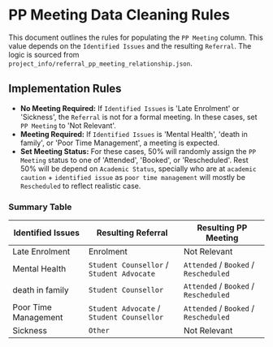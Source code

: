 # PP Meeting Data Cleaning Rules

This document outlines the rules for populating the `PP Meeting` column. This
value depends on the `Identified Issues` and the resulting `Referral`. The logic
is sourced from `project_info/referral_pp_meeting_relationship.json`.

## Implementation Rules

- **No Meeting Required:** If `Identified Issues` is 'Late Enrolment' or
  'Sickness', the `Referral` is not for a formal meeting. In these cases, set
  `PP Meeting` to 'Not Relevant'.
- **Meeting Required:** If `Identified Issues` is 'Mental Health', 'death in
  family', or 'Poor Time Management', a meeting is expected.
- **Set Meeting Status:** For these cases, 50% will randomly assign the
  `PP Meeting` status to one of 'Attended', 'Booked', or 'Rescheduled'. Rest 50%
  will be depend on `Academic Status`, specially who are at `academic caution` +
  `identified issue` as `poor time management` will mostly be `Rescheduled` to
  reflect realistic case.

### Summary Table

| Identified Issues    | Resulting Referral                        | Resulting PP Meeting                  |
| -------------------- | ----------------------------------------- | ------------------------------------- |
| Late Enrolment       | Enrolment                                 | Not Relevant                          |
| Mental Health        | `Student Counsellor` / `Student Advocate` | `Attended` / `Booked` / `Rescheduled` |
| death in family      | `Student Counsellor`                      | `Attended` / `Booked` / `Rescheduled` |
| Poor Time Management | `Student Advocate` / `Student Counsellor` | `Attended` / `Booked` / `Rescheduled` |
| Sickness             | `Other`                                   | Not Relevant                          |
